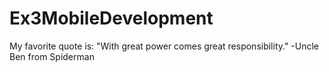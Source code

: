 # Ex3MobileDevelopment

My favorite quote is:
"With great power comes great responsibility."
-Uncle Ben from Spiderman
